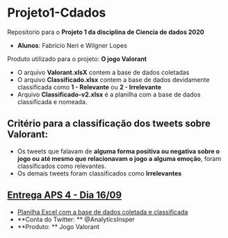 # Projeto1-Cdados
Repositorio para o **Projeto 1 da disciplina de Ciencia de dados 2020**

- **Alunos**: Fabricio Neri e Wilgner Lopes

Produto utilizado para o projeto: **O jogo Valorant**

 - O arquivo **Valorant.xlsX** contem a base de dados coletadas
 - O arquivo **Classificado.xlsx** contem a base de dados devidamente classificada como **1 - Relevante** ou **2 - Irrelevante**
 - Arquivo **Classificado-v2.xlsx** é a planilha com a base de dados classificada e nomeada.

## Critério para a classificação dos tweets sobre Valorant: 

  - Os tweets que falavam de **alguma forma positiva ou negativa sobre o jogo ou até mesmo que relacionavam o jogo a alguma emoção**, foram classificados como relevantes. 
  - Os demais tweets foram classificados como **Irrelevantes**
  
## [Entrega APS 4 - Dia 16/09](./Entrega_APS_4)
  - [Planilha Excel com a base de dados coletada e classificada](./Entrega_APS_4/Valorant.xlsx)
  - **Conta do Twitter: ** @AnalyticsInsper
  - **Produto: ** Jogo Valorant 
